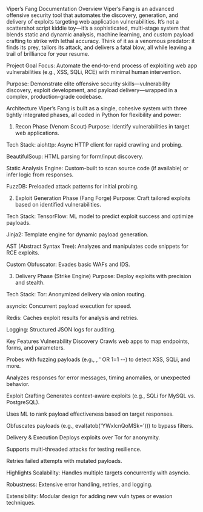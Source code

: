 Viper’s Fang Documentation
Overview
Viper’s Fang is an advanced offensive security tool that automates the discovery, generation, and delivery of exploits targeting web application vulnerabilities. It’s not a scattershot script kiddie toy—it’s a sophisticated, multi-stage system that blends static and dynamic analysis, machine learning, and custom payload crafting to strike with lethal accuracy. Think of it as a venomous predator: it finds its prey, tailors its attack, and delivers a fatal blow, all while leaving a trail of brilliance for your resume.

Project Goal
Focus: Automate the end-to-end process of exploiting web app vulnerabilities (e.g., XSS, SQLi, RCE) with minimal human intervention.


Purpose: Demonstrate elite offensive security skills—vulnerability discovery, exploit development, and payload delivery—wrapped in a complex, production-grade codebase.


Architecture
Viper’s Fang is built as a single, cohesive system with three tightly integrated phases, all coded in Python for flexibility and power:
1. Recon Phase (Venom Scout)
Purpose: Identify vulnerabilities in target web applications.

Tech Stack:
aiohttp: Async HTTP client for rapid crawling and probing.

BeautifulSoup: HTML parsing for form/input discovery.

Static Analysis Engine: Custom-built to scan source code (if available) or infer logic from responses.

FuzzDB: Preloaded attack patterns for initial probing.

2. Exploit Generation Phase (Fang Forge)
Purpose: Craft tailored exploits based on identified vulnerabilities.

Tech Stack:
TensorFlow: ML model to predict exploit success and optimize payloads.

Jinja2: Template engine for dynamic payload generation.

AST (Abstract Syntax Tree): Analyzes and manipulates code snippets for RCE exploits.

Custom Obfuscator: Evades basic WAFs and IDS.

3. Delivery Phase (Strike Engine)
Purpose: Deploy exploits with precision and stealth.

Tech Stack:
Tor: Anonymized delivery via onion routing.

asyncio: Concurrent payload execution for speed.

Redis: Caches exploit results for analysis and retries.

Logging: Structured JSON logs for auditing.

Key Features
Vulnerability Discovery
Crawls web apps to map endpoints, forms, and parameters.

Probes with fuzzing payloads (e.g., <script>alert(1)</script>, ' OR 1=1 --) to detect XSS, SQLi, and more.

Analyzes responses for error messages, timing anomalies, or unexpected behavior.

Exploit Crafting
Generates context-aware exploits (e.g., SQLi for MySQL vs. PostgreSQL).

Uses ML to rank payload effectiveness based on target responses.

Obfuscates payloads (e.g., eval(atob('YWxlcnQoMSk='))) to bypass filters.

Delivery & Execution
Deploys exploits over Tor for anonymity.

Supports multi-threaded attacks for testing resilience.

Retries failed attempts with mutated payloads.

 Highlights
Scalability: Handles multiple targets concurrently with asyncio.

Robustness: Extensive error handling, retries, and logging.

Extensibility: Modular design for adding new vuln types or evasion techniques.

